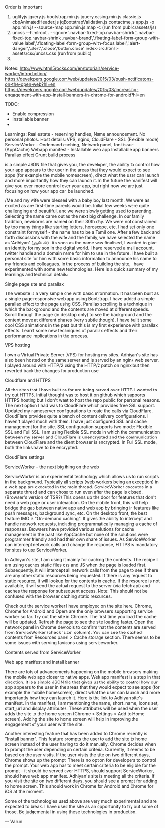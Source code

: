 Order is important
1. uglifyjs jquery.js bootstrap.min.js jquery.easing.min.js classie.js cbpAnimatedHeader.js jqBootstrapValidation.js contactme.js app.js -o app.min.js --source-map app.min.js.map -c
(run from public/assets/js)
2. uncss --htmlroot .  --ignore '.navbar-fixed-top.navbar-shrink','.navbar-fixed-top.navbar-shrink .navbar-brand','.floating-label-form-group-with-value label','.floating-label-form-group-with-focus label','.alert-danger','.alert','.close','button.close' index-src.html > assets/css/uncss.css 
(run from public)
3. 

Notes:
http://www.html5rocks.com/en/tutorials/service-worker/introduction/
https://developers.google.com/web/updates/2015/03/push-notificatons-on-the-open-web?hl=en
https://developers.google.com/web/updates/2015/03/increasing-engagement-with-app-install-banners-in-chrome-for-android?hl=en

 TODO:
 - Enable compression
 - Installable banner
 - 

Learnings:
Real estate - reserving handles, Name announcement. No personal photos.
Host details: VPS, nginx, 
CloudFlare - SSL (Flexible mode)
ServiceWorker - Ondemand caching, Network panel, font issue.  (AppCache)
Webapp manifest - Installable web app
Installable app banners
Parallax effect
Grunt build process

is a simple JSON file that gives you, the developer, the ability to control how your app appears to the user in the areas that they would expect to see apps (for example the mobile homescreen), direct what the user can launch and more importantly how they can launch it. In the future the manifest will give you even more control over your app, but right now we are just focusing on how your app can be launched.

/Me and my wife were blessed with a baby boy last month. We were as excited as any first-time parents would be. Initial few weeks were quite challenging and beautiful, and we were slowly getting used to parenting. Selecting the name came out as the next big challenge. In our family tradition, newborns are named on their 30th day. We were not constrained by too many things like starting letters, horoscope, etc. I had set only one constraint for myself - the name has to be a Tamil one. After a few back and forth discussions with the wife and the family, we have selected the name as 'Adhiyan' (அதியன்). As soon as the name was finalised, I wanted to give an identity for my son in the digital world. I have reserved a mail account, twitter handle and a domain name for him to use in the future. I have built a personal site for him with some basic information to announce his name to my friends and colleagues. In the process of building the site, I have experimented with some new technologies. Here is a quick summary of my learnings and technical details:

Single page site and parallax

The website is a very simple one with basic information. It has been built as a single page responsive web app using Bootstrap. I have added a simple parallax effect to the page using CSS. Parallax scrolling is a technique in which the background and the contents are moved at different speeds. Scroll through the page (in desktop only) to see the background and the content move at different phases (very subtle though). I have built some cool CSS animations in the past but this is my first experience with parallax effects.  Learnt some new techniques of parallax effects and their performance implications in the process.

VPS hosting

I own a Virtual Private Server (VPS) for hosting my sites. Adhiyan's site has also been hosted on the same server and is served by an nginx web server. I played around with HTTP/2 using the HTTP/2 patch on nginx but then reverted back the changes for production use. 

Cloudflare and HTTPS

All the sites that I have built so far are being served over HTTP. I wanted to try out HTTPS. Initial thought was to host it on github which supports HTTPS hosting but I don't want to host the repo public for personal reasons. The next option I had was to CloudFlare which provides free SSL support. Updated my nameserver configurations to route the calls via CloudFlare. CloudFlare provides quite a bunch of content delivery configurations. I haven't played much with them. I have just configured SSL and cache management for the site. SSL configuration supports two mode: Flexible SSL and Full SSL. I am using Flexible SSL mode in which the communication between my server and CloudFlare is unencrypted and the communication between CloudFlare and the client browser is encrypted. In Full SSL mode, both the links have to be encrypted.

CloudFlare settings

ServiceWorker - the next big thing on the web

ServiceWorker is an experimental technology which allows us to run scripts in the background. Typically all scripts  (web workers being an exception) in a web app are executed in the main thread.  ServiceWorker executes in a separate thread and can chose to run even after the page is closed. (Browser's version of TSR?) This opens up the door for features that don't need a web page or user interaction. On the mobile front, this will help bridge the gap between native app and web app by bringing in features like push messages, background sync, etc.  On the desktop front, the best feature IMO is "On-demand caching". It gives the ability to intercept and handle network requests, including programmatically managing a cache of responses. Browsers have provided various solutions for cache management in the past like AppCache but none of the solutions were programmer friendly and had their own share of issues. As ServiceWorker can intercept network calls and change the response, HTTPS is mandatory for sites to use ServiceWorker. 

In Adhiyan's site, I am using it mainly for caching the contents. The recipe I am using caches static files css and JS when the page is loaded first. Subsequently, it will intercept all network calls from the page to see if there are any other static resources being requested. If there is any request to static resource, it will lookup for the contents in cache. If the resource is not available, it will send the actual request to the server (via fetch api) and caches the response for subsequent access. Note: This should not be confused with the browser caching static resources. 

Check out the service worker I have employed on the site here. Chrome, Chrome for Android and Opera are the only browsers supporting service worker so far. Try out the site in Chrome. The first time you load the cache will be updated. Refresh the page to see the site loading faster. Open the network panel in Chrome devtools to confirm that the contents are served from ServiceWorker (check 'size' column). You can see the cached contents from Resources panel > Cache storage section. There seems to be some issues with serving favicons using serviceworker. 

Contents served from ServiceWorker
 

Web app manifest and install banner

There are lots of advancements happening on the mobile browsers making the mobile web app closer to native apps. Web app manifest is a step in that direction. It is a simple JSON file that gives us the ability to control how our app appears to the user in the areas that they would expect to see apps (for example the mobile homescreen), direct what the user can launch and more importantly how they can launch it. Here is the link to Adhiyan site's manifest. In the manifest, I am mentioning the name,  short_name, icons set, start_url and display attributes. These attributes will be used when the user adds the site to the home screen (Chrome > Settings > Add to Home screen). Adding the site to home screen will help in improving the engagement of your user with the site. 

Another interesting feature that has been added to Chrome recently is "Install banner". This feature prompts the user to add the site to home screen instead of the user having to do it manually. Chrome decides when to prompt the user depending on certain criteria. Currently, it seems to be based on the user visits. If the user visits the site on two different days, Chrome shows up the prompt. There is no option for developers to control the prompt. Your web app has to meet certain criteria to be eligible for the prompt - it should be served over HTTPS, should support ServiceWorker, should have web app manifest. Adhiyan's site is meeting all the criteria. If you visit the site on two different days, you should see a prompt for adding to home screen. This should work in Chrome for Android and Chrome for iOS at the moment. 



Some of the technologies used above are very much experimental and are expected to break. I have used the site as an opportunity to try out some of those. Be judgemental in using these technologies in production.

-- Varun 